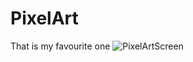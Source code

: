 # PixelArt
That is my favourite one
![PixelArtScreen](https://user-images.githubusercontent.com/86054371/124398807-65b53b00-dd20-11eb-80e8-1ee41a205df1.png)
